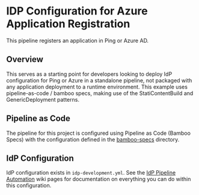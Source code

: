 # IDP Configuration for Azure Application Registration

<!-- forge.description -->
This pipeline registers an application in Ping or Azure AD.
<!-- /forge.description -->

## Overview

This serves as a starting point for developers looking to deploy IdP configuration for Ping or Azure in a standalone pipeline, not packaged with any application deployment to a runtime environment.  This example uses pipeline-as-code / bamboo specs, making use of the StatiContentBuild and GenericDeployment patterns.

## Pipeline as Code

The pipeline for this project is configured using Pipeline as Code (Bamboo Specs) with the configuration defined in the [bamboo-specs](../browse/bamboo-specs/src/main/java/forge) directory.

## IdP Configuration

IdP configuration exists in `idp-development.yml`.  See the [IdP Pipeline Automation](https://forge.lmig.com/wiki/display/CLOUDFORGE/Identity+%28IDP%29+Pipeline+Automation) wiki pages for documentation on everything you can do within this configuration.
